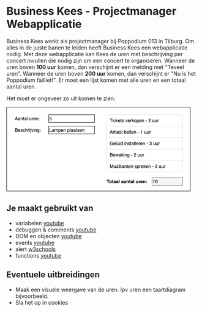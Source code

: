 # Business Kees - Projectmanager Webapplicatie

Business Kees werkt als projectmanager bij Poppodium 013 in Tilburg. Om alles in de juiste banen te leiden heeft Business Kees een webapplicatie nodig. Met deze webapplicatie kan Kees de uren met beschrijving per concert invullen die nodig zijn om een concert te organiseren. Wanneer de uren boven __100 uur__ komen, dan verschijnt er een melding met "Teveel uren". Wanneer de uren boven __200 uur__ komen, dan verschijnt er "Nu is het Poppodium failliet!". Er moet een lijst komen met alle uren en een totaal aantal uren.

Het moet er ongeveer zo uit komen te zien:

![Background ui](images/BusinessKees-ui.png)

## Je maakt gebruikt van
- variabelen [youtube](https://www.youtube.com/watch?v=A6YVhg9GgPE)
- debuggen & comments [youtube](https://www.youtube.com/watch?v=XUYCOm38SWY)
- DOM en objecten [youtube](https://www.youtube.com/watch?v=k81rBKqwDhU)
- events [youtube](https://www.youtube.com/watch?v=6jYEabxJXxg)
- alert [w3schools](https://www.w3schools.com/jsref/met_win_alert.asp)
- functions [youtube](https://www.youtube.com/watch?v=zC5cvaETdyQ)

## Eventuele uitbreidingen
- Maak een visuele weergave van de uren. Ipv uren een taartdiagram bijvoorbeeld.
- Sla het op in cookies


